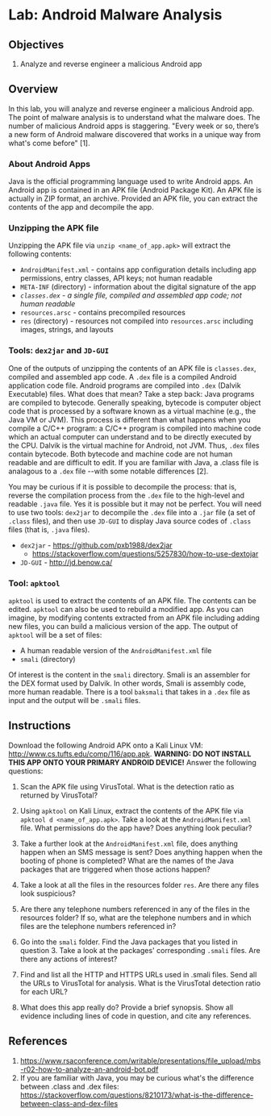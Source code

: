 # Lab: Android Malware Analysis

## Objectives
1. Analyze and reverse engineer a malicious Android app

## Overview
In this lab, you will analyze and reverse engineer a malicious Android app.  The point of malware analysis is to understand what the malware does.  The number of malicious Android apps is staggering.  "Every week or so, there’s a new form of Android malware discovered that works in a unique way from what's come before" [1].

### About Android Apps
Java is the official programming language used to write Android apps.  An Android app is contained in an APK file (Android Package Kit).  An APK file is actually in ZIP format, an archive.  Provided an APK file, you can extract the contents of the app and decompile the app.

### Unzipping the APK file
Unzipping the APK file via `unzip <name_of_app.apk>` will extract the following contents:

* `AndroidManifest.xml` - contains app configuration details including app permissions, entry classes, API keys; not human readable
* `META-INF`  (directory) - information about the digital signature of the app
* _`classes.dex` - a single file, compiled and assembled app code; not human readable_
* `resources.arsc` - contains precompiled resources
* `res` (directory) - resources not compiled into `resources.arsc` including images, strings, and layouts

### Tools: `dex2jar` and `JD-GUI`
One of the outputs of unzipping the contents of an APK file is `classes.dex`, compiled and assembled app code.  A `.dex` file is a compiled Android application code file.  Android programs are compiled into `.dex` (Dalvik Executable) files.  What does that mean?  Take a step back: Java programs are compiled to bytecode.  Generally speaking, bytecode is computer object code that is processed by a software known as a virtual machine (e.g., the Java VM or JVM).  This process is different than what happens when you compile a C/C++ program: a C/C++ program is compiled into machine code which an actual computer can understand and to be directly executed by the CPU.  Dalvik is the virtual machine for Android, not JVM.  Thus, `.dex` files contain bytecode.  Both bytecode and machine code are not human readable and are difficult to edit.  If you are familiar with Java, a .class file is analagous to a `.dex` file --with some notable differences [2].

You may be curious if it is possible to decompile the process: that is, reverse the compilation process from the `.dex` file to the high-level and readable `.java` file.  Yes it is possible but it may not be perfect.  You will need to use two tools: `dex2jar` to decompile the `.dex` file into a `.jar` file (a set of `.class` files), and then use `JD-GUI` to display Java source codes of `.class` files (that is, `.java` files).

* `dex2jar` - https://github.com/pxb1988/dex2jar
  * https://stackoverflow.com/questions/5257830/how-to-use-dextojar
* `JD-GUI` - http://jd.benow.ca/

### Tool: `apktool`
`apktool` is used to extract the contents of an APK file.  The contents can be edited.  `apktool` can also be used to rebuild a modified app.  As you can imagine, by modifying contents extracted from an APK file including adding new files, you can build a malicious version of the app.  The output of `apktool` will be a set of files:

* A human readable version of the `AndroidManifest.xml` file
* `smali` (directory)

Of interest is the content in the `smali` directory.  Smali is an assembler for the DEX format used by Dalvik.  In other words, Smali is assembly code, more human readable.  There is a tool `baksmali` that takes in a `.dex` file as input and the output will be `.smali` files.

## Instructions

Download the following Android APK onto a Kali Linux VM: <a href="http://www.cs.tufts.edu/comp/116/app.apk">http://www.cs.tufts.edu/comp/116/app.apk</a>.  **WARNING: DO NOT INSTALL THIS APP ONTO YOUR PRIMARY ANDROID DEVICE!**  Answer the following questions:

1. Scan the APK file using VirusTotal.  What is the detection ratio as returned by VirusTotal?

2. Using `apktool` on Kali Linux, extract the contents of the APK file via `apktool d <name_of_app.apk>`.  Take a look at the `AndroidManifest.xml` file.  What permissions do the app have?  Does anything look peculiar?

3. Take a further look at the `AndroidManifest.xml` file, does anything happen when an SMS message is sent?   Does anything happen when the booting of phone is completed?  What are the names of the Java packages that are triggered when those actions happen?

4. Take a look at all the files in the resources folder `res`.  Are there any files look suspicious?

5. Are there any telephone numbers referenced in any of the files in the resources folder?  If so, what are the telephone numbers and in which files are the telephone numbers referenced in?

6. Go into the `smali` folder.  Find the Java packages that you listed in question 3.  Take a look at the packages' corresponding `.smali` files.  Are there any actions of interest?

7. Find and list all the HTTP and HTTPS URLs used in .smali files.  Send all the URLs to VirusTotal for analysis.  What is the VirusTotal detection ratio for each URL?

8. What does this app really do?  Provide a brief synopsis.  Show all evidence including lines of code in question, and cite any references.

## References
1. https://www.rsaconference.com/writable/presentations/file_upload/mbs-r02-how-to-analyze-an-android-bot.pdf
2. If you are familiar with Java, you may be curious what's the difference between .class and .dex files: https://stackoverflow.com/questions/8210173/what-is-the-difference-between-class-and-dex-files